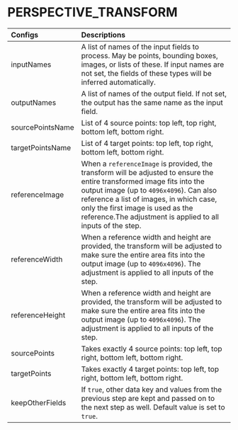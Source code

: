 # PERSPECTIVE\_TRANSFORM

| Configs | Descriptions |
| :--- | :--- |
| inputNames | A list of names of the input fields to process. May be points, bounding boxes, images, or lists of these. If input names are not set, the fields of these types will be inferred automatically. |
| outputNames | A list of names of the output field. If not set, the output has the same name as the input field. |
| sourcePointsName | List of 4 source points: top left, top right, bottom left, bottom right. |
| targetPointsName | List of 4 target points: top left, top right, bottom left, bottom right. |
| referenceImage | When a `referenceImage` is provided, the transform will be adjusted to ensure the entire transformed image fits into the output image \(up to `4096x4096`\). Can also reference a list of images, in which case, only the first image is used as the reference.The adjustment is applied to all inputs of the step. |
| referenceWidth | When a reference width and height are provided, the transform will be adjusted to make sure the entire area fits into the output image \(up to `4096x4096`\). The adjustment is applied to all inputs of the step. |
| referenceHeight | When a reference width and height are provided, the transform will be adjusted to make sure the entire area fits into the output image \(up to `4096x4096`\). The adjustment is applied to all inputs of the step. |
| sourcePoints | Takes exactly 4 source points: top left, top right, bottom left, bottom right. |
| targetPoints | Takes exactly 4 target points: top left, top right, bottom left, bottom right. |
| keepOtherFields | If `true`, other data key and values from the previous step are kept and passed on to the next step as well. Default value is set to `true`. |

